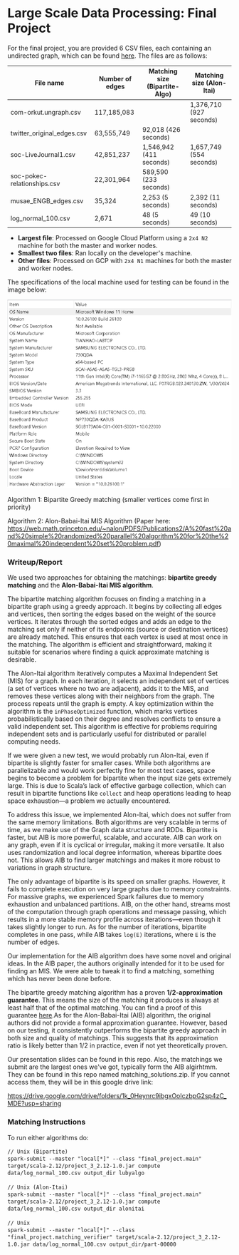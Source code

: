 # Large Scale Data Processing: Final Project
For the final project, you are provided 6 CSV files, each containing an undirected graph, which can be found [here](https://drive.google.com/file/d/1khb-PXodUl82htpyWLMGGNrx-IzC55w8/view?usp=sharing). The files are as follows:  

| File name                   | Number of edges | Matching size (Bipartite-Algo)       | Matching size (Alon-Itai)         |
|------------------------------|-----------------|--------------------------------------|-----------------------------------|
| com-orkut.ungraph.csv        | 117,185,083      |                                      | 1,376,710 (927 seconds)           |
| twitter_original_edges.csv   | 63,555,749       | 92,018 (426 seconds)                              |                                   |
| soc-LiveJournal1.csv         | 42,851,237       | 1,546,942  (411 seconds)                          |   1,657,749 (554 seconds)                                |
| soc-pokec-relationships.csv  | 22,301,964       | 589,590 (233 seconds)                             |                                   |
| musae_ENGB_edges.csv         | 35,324           | 2,253 (5 seconds)                    | 2,392 (11 seconds)                |
| log_normal_100.csv           | 2,671            | 48 (5 seconds)                       | 49 (10 seconds)                   |


- **Largest file**: Processed on Google Cloud Platform using a `2x4 N2` machine for both the master and worker nodes.
- **Smallest two files**: Ran locally on the developer's machine.
- **Other files**: Processed on GCP with `2x4 N1` machines for both the master and worker nodes.


The specifications of the local machine used for testing can be found in the image below:

![Local Machine Specs](machine.png)


Algorithm 1: Bipartite Greedy matching (smaller vertices come first in priority)

Algorithm 2: Alon-Babai-Itai MIS Algorithm (Paper here: https://web.math.princeton.edu/~nalon/PDFS/Publications2/A%20fast%20and%20simple%20randomized%20parallel%20algorithm%20for%20the%20maximal%20independent%20set%20problem.pdf)

### Writeup/Report

We used two approaches for obtaining the matchings: **bipartite greedy matching** and the **Alon-Babai-Itai MIS algorithm**.

The bipartite matching algorithm focuses on finding a matching in a bipartite graph using a greedy approach. It begins by collecting all edges and vertices, then sorting the edges based on the weight of the source vertices. It iterates through the sorted edges and adds an edge to the matching set only if neither of its endpoints (source or destination vertices) are already matched. This ensures that each vertex is used at most once in the matching. The algorithm is efficient and straightforward, making it suitable for scenarios where finding a quick approximate matching is desirable.

The Alon-Itai algorithm iteratively computes a Maximal Independent Set (MIS) for a graph. In each iteration, it selects an independent set of vertices (a set of vertices where no two are adjacent), adds it to the MIS, and removes these vertices along with their neighbors from the graph. The process repeats until the graph is empty. A key optimization within the algorithm is the `inPhaseOptimized` function, which marks vertices probabilistically based on their degree and resolves conflicts to ensure a valid independent set. This algorithm is effective for problems requiring independent sets and is particularly useful for distributed or parallel computing needs.

If we were given a new test, we would probably run Alon-Itai, even if bipartite is slightly faster for smaller cases. While both algorithms are parallelizable and would work perfectly fine for most test cases, space begins to become a problem for bipartite when the input size gets extremely large. This is due to Scala’s lack of effective garbage collection, which can result in bipartite functions like `collect` and heap operations leading to heap space exhaustion—a problem we actually encountered.

To address this issue, we implemented Alon-Itai, which does not suffer from the same memory limitations. Both algorithms are very scalable in terms of time, as we make use of the Graph data structure and RDDs. Bipartite is faster, but AIB is more powerful, scalable, and accurate. AIB can work on any graph, even if it is cyclical or irregular, making it more versatile. It also uses randomization and local degree information, whereas bipartite does not. This allows AIB to find larger matchings and makes it more robust to variations in graph structure.

The only advantage of bipartite is its speed on smaller graphs. However, it fails to complete execution on very large graphs due to memory constraints. For massive graphs, we experienced Spark failures due to memory exhaustion and unbalanced partitions. AIB, on the other hand, streams most of the computation through graph operations and message passing, which results in a more stable memory profile across iterations—even though it takes slightly longer to run. As for the number of iterations, bipartite completes in one pass, while AIB takes `log(E)` iterations, where `E` is the number of edges.

Our implementation for the AIB algorithm does have some novel and original ideas. In the AIB paper, the authors originally intended for it to be used for finding an MIS. We were able to tweak it to find a matching, something which has never been done before.

The bipartite greedy matching algorithm has a proven **1/2-approximation guarantee**. This means the size of the matching it produces is always at least half that of the optimal matching. You can find a proof of this guarantee [here](https://bowaggoner.com/courses/gradalg/notes/lect06-approx.pdf?utm_source=chatgpt.com).As for the Alon-Babai-Itai (AIB) algorithm, the original authors did not provide a formal approximation guarantee. However, based on our testing, it consistently outperforms the bipartite greedy approach in both size and quality of matchings. This suggests that its approximation ratio is likely better than 1/2 in practice, even if not yet theoretically proven.

Our presentation slides can be found in this repo. Also, the matchings we submit are the largest ones we've got, typically form the AIB algirhtmm. They can be found in this repo named matching_solutions.zip. If you cannot access them, they will be in this google drive link:

https://drive.google.com/drive/folders/1k_0Heynrc9ibgxOoIczbpG2sp4zC_MDE?usp=sharing

### Matching Instructions

To run either algorithms do:
```
// Unix (Bipartite)
spark-submit --master "local[*]" --class "final_project.main" target/scala-2.12/project_3_2.12-1.0.jar compute data/log_normal_100.csv output_dir lubyalgo

// Unix (Alon-Itai)
spark-submit --master "local[*]" --class "final_project.main" target/scala-2.12/project_3_2.12-1.0.jar compute data/log_normal_100.csv output_dir alonitai

// Unix
spark-submit --master "local[*]" --class "final_project.matching_verifier" target/scala-2.12/project_3_2.12-1.0.jar data/log_normal_100.csv output_dir/part-00000
```